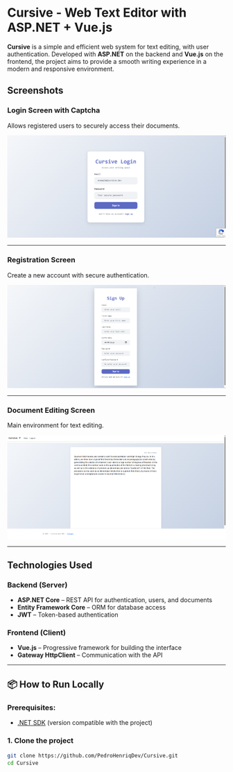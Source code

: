# Cursive - Web Text Editor with ASP.NET + Vue.js

**Cursive** is a simple and efficient web system for text editing, with user authentication. Developed with **ASP.NET** on the backend and **Vue.js** on the frontend, the project aims to provide a smooth writing experience in a modern and responsive environment.

## Screenshots

### Login Screen with Captcha
Allows registered users to securely access their documents.

![Login](https://github.com/PedroHenriqDev/Cursive/raw/main/images/Login.png)

---

### Registration Screen
Create a new account with secure authentication.

![Sign Up](https://github.com/PedroHenriqDev/Cursive/raw/main/images/SignUp.png)

---

### Document Editing Screen
Main environment for text editing.

![Editor](https://github.com/PedroHenriqDev/Cursive/raw/main/images/Document.png)

---

## Technologies Used

### Backend (Server)
- **ASP.NET Core** – REST API for authentication, users, and documents
- **Entity Framework Core** – ORM for database access
- **JWT** – Token-based authentication

### Frontend (Client)
- **Vue.js** – Progressive framework for building the interface
- **Gateway HttpClient** – Communication with the API

---

## 📦 How to Run Locally

### Prerequisites:
- [.NET SDK](https://dotnet.microsoft.com/) (version compatible with the project)

### 1. Clone the project
```bash
git clone https://github.com/PedroHenriqDev/Cursive.git
cd Cursive
